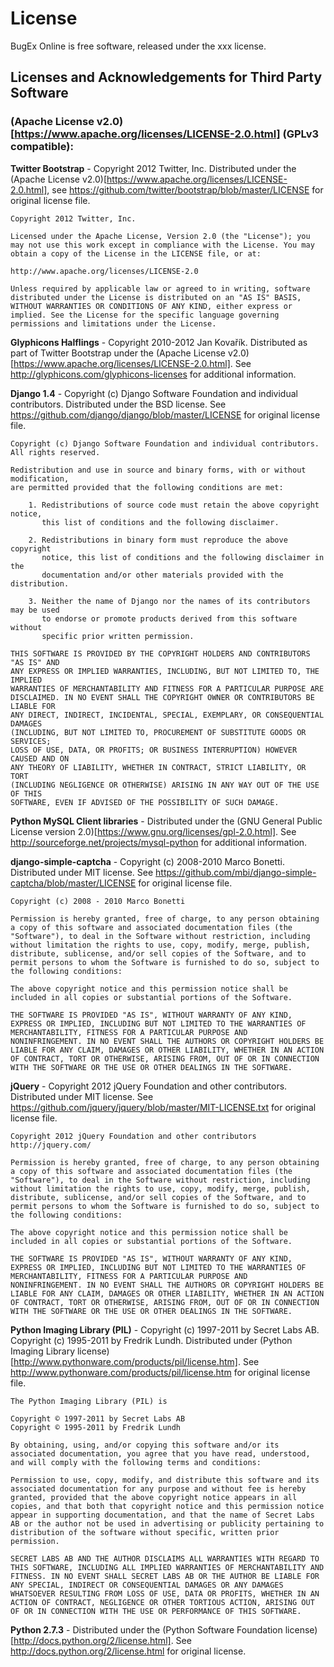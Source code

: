 # License
BugEx Online is free software, released under the xxx license.

## Licenses and Acknowledgements for Third Party Software

### (Apache License v2.0)[https://www.apache.org/licenses/LICENSE-2.0.html] (GPLv3 compatible):
**Twitter Bootstrap** - Copyright 2012 Twitter, Inc. Distributed under the (Apache License v2.0)[https://www.apache.org/licenses/LICENSE-2.0.html], see https://github.com/twitter/bootstrap/blob/master/LICENSE for original license file.
    
    Copyright 2012 Twitter, Inc.
    
    Licensed under the Apache License, Version 2.0 (the "License"); you may not use this work except in compliance with the License. You may obtain a copy of the License in the LICENSE file, or at:
    
    http://www.apache.org/licenses/LICENSE-2.0
    
    Unless required by applicable law or agreed to in writing, software distributed under the License is distributed on an "AS IS" BASIS, WITHOUT WARRANTIES OR CONDITIONS OF ANY KIND, either express or implied. See the License for the specific language governing permissions and limitations under the License.

**Glyphicons Halflings** - Copyright 2010-2012 Jan Kovařík. Distributed as part of Twitter Bootstrap under the (Apache License v2.0)[https://www.apache.org/licenses/LICENSE-2.0.html]. See http://glyphicons.com/glyphicons-licenses for additional information.

**Django 1.4** - Copyright (c) Django Software Foundation and individual contributors. Distributed under the BSD license. See https://github.com/django/django/blob/master/LICENSE for original license file.

    Copyright (c) Django Software Foundation and individual contributors.
    All rights reserved.
    
    Redistribution and use in source and binary forms, with or without modification,
    are permitted provided that the following conditions are met:
    
        1. Redistributions of source code must retain the above copyright notice, 
           this list of conditions and the following disclaimer.
        
        2. Redistributions in binary form must reproduce the above copyright 
           notice, this list of conditions and the following disclaimer in the
           documentation and/or other materials provided with the distribution.
    
        3. Neither the name of Django nor the names of its contributors may be used
           to endorse or promote products derived from this software without
           specific prior written permission.
    
    THIS SOFTWARE IS PROVIDED BY THE COPYRIGHT HOLDERS AND CONTRIBUTORS "AS IS" AND
    ANY EXPRESS OR IMPLIED WARRANTIES, INCLUDING, BUT NOT LIMITED TO, THE IMPLIED
    WARRANTIES OF MERCHANTABILITY AND FITNESS FOR A PARTICULAR PURPOSE ARE
    DISCLAIMED. IN NO EVENT SHALL THE COPYRIGHT OWNER OR CONTRIBUTORS BE LIABLE FOR
    ANY DIRECT, INDIRECT, INCIDENTAL, SPECIAL, EXEMPLARY, OR CONSEQUENTIAL DAMAGES
    (INCLUDING, BUT NOT LIMITED TO, PROCUREMENT OF SUBSTITUTE GOODS OR SERVICES;
    LOSS OF USE, DATA, OR PROFITS; OR BUSINESS INTERRUPTION) HOWEVER CAUSED AND ON
    ANY THEORY OF LIABILITY, WHETHER IN CONTRACT, STRICT LIABILITY, OR TORT
    (INCLUDING NEGLIGENCE OR OTHERWISE) ARISING IN ANY WAY OUT OF THE USE OF THIS
    SOFTWARE, EVEN IF ADVISED OF THE POSSIBILITY OF SUCH DAMAGE.

**Python MySQL Client libraries** - Distributed under the (GNU General Public License version 2.0)[https://www.gnu.org/licenses/gpl-2.0.html]. See http://sourceforge.net/projects/mysql-python for additional information.

**django-simple-captcha** - Copyright (c) 2008-2010 Marco Bonetti. Distributed under MIT license. See https://github.com/mbi/django-simple-captcha/blob/master/LICENSE for original license file.

    Copyright (c) 2008 - 2010 Marco Bonetti
    
    Permission is hereby granted, free of charge, to any person obtaining
    a copy of this software and associated documentation files (the
    "Software"), to deal in the Software without restriction, including
    without limitation the rights to use, copy, modify, merge, publish,
    distribute, sublicense, and/or sell copies of the Software, and to
    permit persons to whom the Software is furnished to do so, subject to
    the following conditions:
    
    The above copyright notice and this permission notice shall be
    included in all copies or substantial portions of the Software.
    
    THE SOFTWARE IS PROVIDED "AS IS", WITHOUT WARRANTY OF ANY KIND,
    EXPRESS OR IMPLIED, INCLUDING BUT NOT LIMITED TO THE WARRANTIES OF
    MERCHANTABILITY, FITNESS FOR A PARTICULAR PURPOSE AND
    NONINFRINGEMENT. IN NO EVENT SHALL THE AUTHORS OR COPYRIGHT HOLDERS BE
    LIABLE FOR ANY CLAIM, DAMAGES OR OTHER LIABILITY, WHETHER IN AN ACTION
    OF CONTRACT, TORT OR OTHERWISE, ARISING FROM, OUT OF OR IN CONNECTION
    WITH THE SOFTWARE OR THE USE OR OTHER DEALINGS IN THE SOFTWARE.

**jQuery** - Copyright 2012 jQuery Foundation and other contributors. Distributed under MIT license. See https://github.com/jquery/jquery/blob/master/MIT-LICENSE.txt for original license file.

    Copyright 2012 jQuery Foundation and other contributors
    http://jquery.com/
    
    Permission is hereby granted, free of charge, to any person obtaining
    a copy of this software and associated documentation files (the
    "Software"), to deal in the Software without restriction, including
    without limitation the rights to use, copy, modify, merge, publish,
    distribute, sublicense, and/or sell copies of the Software, and to
    permit persons to whom the Software is furnished to do so, subject to
    the following conditions:
    
    The above copyright notice and this permission notice shall be
    included in all copies or substantial portions of the Software.
    
    THE SOFTWARE IS PROVIDED "AS IS", WITHOUT WARRANTY OF ANY KIND,
    EXPRESS OR IMPLIED, INCLUDING BUT NOT LIMITED TO THE WARRANTIES OF
    MERCHANTABILITY, FITNESS FOR A PARTICULAR PURPOSE AND
    NONINFRINGEMENT. IN NO EVENT SHALL THE AUTHORS OR COPYRIGHT HOLDERS BE
    LIABLE FOR ANY CLAIM, DAMAGES OR OTHER LIABILITY, WHETHER IN AN ACTION
    OF CONTRACT, TORT OR OTHERWISE, ARISING FROM, OUT OF OR IN CONNECTION
    WITH THE SOFTWARE OR THE USE OR OTHER DEALINGS IN THE SOFTWARE.

**Python Imaging Library (PIL)** - Copyright (c) 1997-2011 by Secret Labs AB. Copyright (c) 1995-2011 by Fredrik Lundh. Distributed under (Python Imaging Library license)[http://www.pythonware.com/products/pil/license.htm]. See http://www.pythonware.com/products/pil/license.htm for original license file.

    The Python Imaging Library (PIL) is
    
    Copyright © 1997-2011 by Secret Labs AB
    Copyright © 1995-2011 by Fredrik Lundh
    
    By obtaining, using, and/or copying this software and/or its associated documentation, you agree that you have read, understood, and will comply with the following terms and conditions:
    
    Permission to use, copy, modify, and distribute this software and its associated documentation for any purpose and without fee is hereby granted, provided that the above copyright notice appears in all copies, and that both that copyright notice and this permission notice appear in supporting documentation, and that the name of Secret Labs AB or the author not be used in advertising or publicity pertaining to distribution of the software without specific, written prior permission.
    
    SECRET LABS AB AND THE AUTHOR DISCLAIMS ALL WARRANTIES WITH REGARD TO THIS SOFTWARE, INCLUDING ALL IMPLIED WARRANTIES OF MERCHANTABILITY AND FITNESS. IN NO EVENT SHALL SECRET LABS AB OR THE AUTHOR BE LIABLE FOR ANY SPECIAL, INDIRECT OR CONSEQUENTIAL DAMAGES OR ANY DAMAGES WHATSOEVER RESULTING FROM LOSS OF USE, DATA OR PROFITS, WHETHER IN AN ACTION OF CONTRACT, NEGLIGENCE OR OTHER TORTIOUS ACTION, ARISING OUT OF OR IN CONNECTION WITH THE USE OR PERFORMANCE OF THIS SOFTWARE.

**Python 2.7.3** - Distributed under the (Python Software Foundation license)[http://docs.python.org/2/license.html]. See http://docs.python.org/2/license.html for original license.
